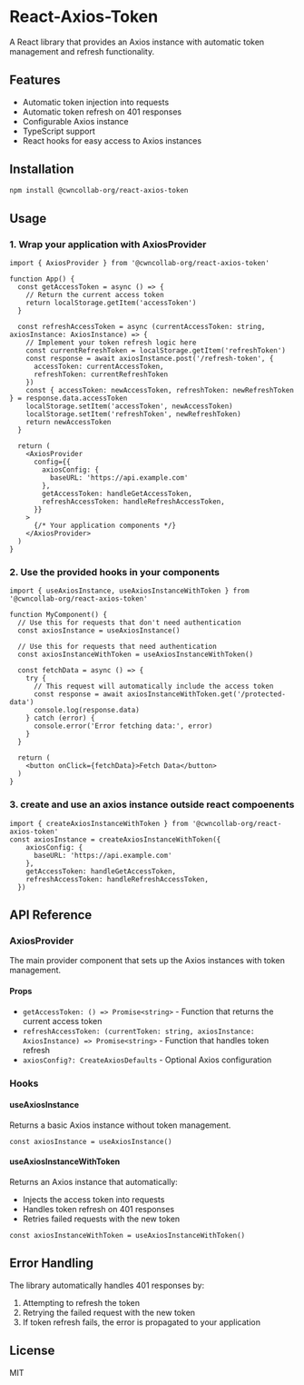 # React-Axios-Token

A React library that provides an Axios instance with automatic token management and refresh functionality.

## Features

- Automatic token injection into requests
- Automatic token refresh on 401 responses
- Configurable Axios instance
- TypeScript support
- React hooks for easy access to Axios instances

## Installation

```bash
npm install @cwncollab-org/react-axios-token
```

## Usage

### 1. Wrap your application with AxiosProvider

```tsx
import { AxiosProvider } from '@cwncollab-org/react-axios-token'

function App() {
  const getAccessToken = async () => {
    // Return the current access token
    return localStorage.getItem('accessToken')
  }

  const refreshAccessToken = async (currentAccessToken: string, axiosInstance: AxiosInstance) => {
    // Implement your token refresh logic here
    const currentRefreshToken = localStorage.getItem('refreshToken')
    const response = await axiosInstance.post('/refresh-token', {
      accessToken: currentAccessToken,
      refreshToken: currentRefreshToken
    })
    const { accessToken: newAccessToken, refreshToken: newRefreshToken } = response.data.accessToken 
    localStorage.setItem('accessToken', newAccessToken)
    localStorage.setItem('refreshToken', newRefreshToken)
    return newAccessToken
  }

  return (
    <AxiosProvider
      config={{
        axiosConfig: {
          baseURL: 'https://api.example.com'
        },
        getAccessToken: handleGetAccessToken,
        refreshAccessToken: handleRefreshAccessToken,
      }}
    >
      {/* Your application components */}
    </AxiosProvider>
  )
}
```

### 2. Use the provided hooks in your components

```tsx
import { useAxiosInstance, useAxiosInstanceWithToken } from '@cwncollab-org/react-axios-token'

function MyComponent() {
  // Use this for requests that don't need authentication
  const axiosInstance = useAxiosInstance()
  
  // Use this for requests that need authentication
  const axiosInstanceWithToken = useAxiosInstanceWithToken()

  const fetchData = async () => {
    try {
      // This request will automatically include the access token
      const response = await axiosInstanceWithToken.get('/protected-data')
      console.log(response.data)
    } catch (error) {
      console.error('Error fetching data:', error)
    }
  }

  return (
    <button onClick={fetchData}>Fetch Data</button>
  )
}
```

### 3. create and use an axios instance outside react compoenents
``` tsx
import { createAxiosInstanceWithToken } from '@cwncollab-org/react-axios-token'
const axiosInstance = createAxiosInstanceWithToken({
    axiosConfig: {
      baseURL: 'https://api.example.com'
    },
    getAccessToken: handleGetAccessToken,
    refreshAccessToken: handleRefreshAccessToken,
  })
```

## API Reference

### AxiosProvider

The main provider component that sets up the Axios instances with token management.

#### Props

- `getAccessToken: () => Promise<string>` - Function that returns the current access token
- `refreshAccessToken: (currentToken: string, axiosInstance: AxiosInstance) => Promise<string>` - Function that handles token refresh
- `axiosConfig?: CreateAxiosDefaults` - Optional Axios configuration

### Hooks

#### useAxiosInstance

Returns a basic Axios instance without token management.

```tsx
const axiosInstance = useAxiosInstance()
```

#### useAxiosInstanceWithToken

Returns an Axios instance that automatically:
- Injects the access token into requests
- Handles token refresh on 401 responses
- Retries failed requests with the new token

```tsx
const axiosInstanceWithToken = useAxiosInstanceWithToken()
```

## Error Handling

The library automatically handles 401 responses by:
1. Attempting to refresh the token
2. Retrying the failed request with the new token
3. If token refresh fails, the error is propagated to your application

## License

MIT